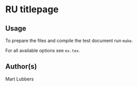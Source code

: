 # RU titlepage
## Usage
To prepare the files and compile the test document run `make`.

For all available options see `ex.tex`.

## Author(s)
Mart Lubbers
